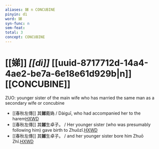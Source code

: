 ```yaml
---
aliases: 娣 n CONCUBINE
pinyin: dì
word: 娣
syn-func: n
sem-feat: 
total: 3
concept: CONCUBINE 
---
```

# [[娣]] *[[dì]]*  [[uuid-8717712d-14a4-4ae2-be7a-6e18e61d929b|n]] [[CONCUBINE]]
ZUO: younger sister of the main wife who has married the same man as a secondary wife or concubine
 - [[春秋左傳]] 其**娣**戴媯 / Dàiguī, who had accompanied her to the harem[HXWD](https://hxwd.org/textview.html?location=KR1e0001_tls_001-69a.10)
 - [[春秋左傳]] 其**娣**生卓子。 / Her younger sister (who was presumably following him) gave birth to Zhuōzǐ.[HXWD](https://hxwd.org/textview.html?location=KR1e0001_tls_003-326a.13)
 - [[春秋左傳]] 其**娣**生卓子。 / and her younger sister bore him Zhuō Zhǐ.[HXWD](https://hxwd.org/textview.html?location=KR1e0001_tls_005-66a.1)